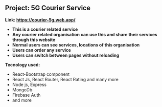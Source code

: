## Project: 5G Courier Service
****Link**: https://courier-5g.web.app/**

 - **This is a courier related service** 
 - **Any courier related organisation can use this and share their services through this website**
 - **Normal users can see services,  locations of this organisation**
 - **Users can order any service**
 - **Users can switch between pages without reloading**
 
**Tecnology used:**
 - React-Bootstrap component
 - React Js, React Router, React Rating and many more
 - Node js, Express
 - MongoDb
 - Firebase Auth
 - and more